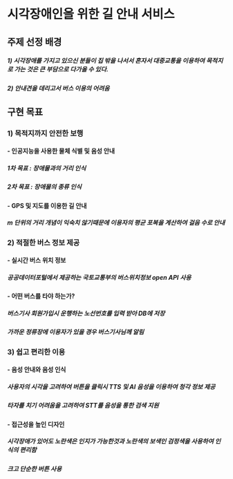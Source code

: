  <h1> 시각장애인을 위한 길 안내 서비스
 <h2> 주제 선정 배경
   <h5> 1) 시각장애를 가지고 있으신 분들이 집 밖을 나서서 혼자서 대중교통을 이용하여 목적지로 가는 것은 큰 부담으로 다가올 수 있다.
   <h5> 2) 안내견을 데리고서 버스 이용의 어려움
 <h2> 구현 목표
   <h3> 1) 목적지까지 안전한 보행
     <h4> - 인공지능을 사용한 물체 식별 및 음성 안내
       <h5> 1차 목표 : 장애물과의 거리 인식
       <h5> 2차 목표 : 장애물의 종류 인식
     <h4> - GPS 및 지도를 이용한 길 안내
       <h5> m 단위의 거리 개념이 익숙치 않기때문에 이용자의 평균 포복을 계산하여 걸음 수로 안내 
   <h3> 2) 적절한 버스 정보 제공
     <h4> - 실시간 버스 위치 정보
       <h5> 공공데이터포털에서 제공하는 국토교통부의 버스위치정보 open API 사용
     <h4> - 어떤 버스를 타야 하는가?
       <h5> 버스기사 회원가입시 운행하는 노선번호를 입력 받아 DB에 저장
       <h5> 가까운 정류장에 이용자가 있을 경우 버스기사님께 알림
   <h3> 3) 쉽고 편리한 이용
     <h4> - 음성 안내와 음성 인식
       <h5> 사용자의 시각을 고려하여 버튼을 클릭시 TTS 및 AI 음성을 이용하여 청각 정보 제공
       <h5> 타자를 치기 어려움을 고려하여 STT를 음성을 통한 검색 지원
     <h4> - 접근성을 높인 디자인
       <h5> 시각장애가 있어도 노란색은 인지가 가능한것과 노란색의 보색인 검정색을 사용하여 인식의 편리함
       <h5> 크고 단순한 버튼 사용
       




